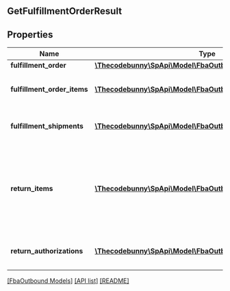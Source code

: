 ## GetFulfillmentOrderResult

## Properties

Name | Type | Description | Notes
------------ | ------------- | ------------- | -------------
**fulfillment_order** | [**\Thecodebunny\SpApi\Model\FbaOutbound\FulfillmentOrder**](FulfillmentOrder.md) |  |
**fulfillment_order_items** | [**\Thecodebunny\SpApi\Model\FbaOutbound\FulfillmentOrderItem[]**](FulfillmentOrderItem.md) | An array of fulfillment order item information. |
**fulfillment_shipments** | [**\Thecodebunny\SpApi\Model\FbaOutbound\FulfillmentShipment[]**](FulfillmentShipment.md) | An array of fulfillment shipment information. | [optional]
**return_items** | [**\Thecodebunny\SpApi\Model\FbaOutbound\ReturnItem[]**](ReturnItem.md) | An array of items that Amazon accepted for return. Returns empty if no items were accepted for return. |
**return_authorizations** | [**\Thecodebunny\SpApi\Model\FbaOutbound\ReturnAuthorization[]**](ReturnAuthorization.md) | An array of return authorization information. |

[[FbaOutbound Models]](../) [[API list]](../../Api) [[README]](../../../README.md)
